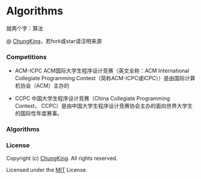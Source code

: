 # Algorithms
就两个字：算法


@ [ChungKing](https://github.com/HuangCongQing/Algorithms)，若fork或star请注明来源



### Competitions

* ACM-ICPC
ACM国际大学生程序设计竞赛（英文全称：ACM International Collegiate Programming Contest（简称ACM-ICPC或ICPC））是由国际计算机协会（ACM）主办的

* CCPC
中国大学生程序设计竞赛（China Collegiate Programming Contest， CCPC）是由中国大学生程序设计竞赛协会主办的面向世界大学生的国际性年度赛事。




### Algorithms





### License

Copyright (c) [ChungKing](https://github.com/HuangCongQing/Algorithms). All rights reserved.

Licensed under the [MIT](./LICENSE) License.
